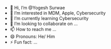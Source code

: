 - 👋 Hi, I’m @Yogesh Surwae
- 👀 I’m interested in MDM, Apple, Cybersecurity 
- 🌱 I’m currently learning  Cybersecurity
- 💞️ I’m looking to collaborate on ...
- 📫 How to reach me ...
- 😄 Pronouns: He/ Him
- ⚡ Fun fact: ...

<!---
Yogesha2021/Yogesha2021 is a ✨ special ✨ repository because its `README.md` (this file) appears on your GitHub profile.
You can click the Preview link to take a look at your changes.
--->
